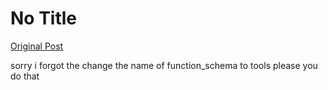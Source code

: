 # No Title

[Original Post](https://discourse.onlinedegree.iitm.ac.in/t/164277/353)

<p>sorry i forgot the change the name of function_schema to tools please you do that</p>
